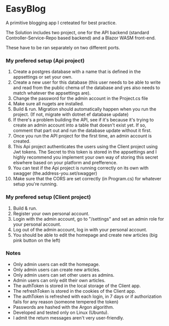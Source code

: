# EasyBlog

A primitive blogging app I creteated for best practice.

The Solution includes two project, one for the API backend (standard Controller-Service-Repo based backend) and a Blazor WASM front-end.

These have to be ran separately on two different ports.

### My prefered setup (Api project)
1. Create a postgres database with a name that is defined in the appsettings or set your own.
2. Create a new user for this database (this user needs to be able to write and read from the public chema of the database and yes also needs to match whatever the appsettings are).
3. Change the password for the admin account in the Project.cs file
4. Make sure all nugets are installed.
5. Build & run. Migration should automatically happen when you run the project. (If not, migrate with dotnet ef database update)
6. If there's a problem building the API, see if it's because it's trying to create an admin account into a table that doesn't exist yet. If so, comment that part out and run the database update without it first.
7. Once you run the API project for the first time, an admin account is created.
8. This Api project authenticates the users using the Client project using Jwt tokens. The Secret to this token is stored in the appsettings and I highly recommend you implement your own way of storing this secret elswhere based on your platform and prefference.
9. You can test if the Api project is running correctly on its own with swagger (the.address-you.set/swagger)
10. Make sure that the CORS are set correctly (in Program.cs) for whatever setup you're running.

### My prefered setup (Client project)
1. Build & run.
2. Register your own personal account.
3. Login with the admin account, go to "/settings" and set an admin role for your personal account.
4. Log out of the admin account, log in with your personal account.
5. You should be able to edit the homepage and create new articles (big pink button on the left)

### Notes
 - Only admin users can edit the homepage.
 - Only admin users can create new articles.
 - Only admin users can set other users as admins.
 - Admin users can only edit their own articles.
 - The authToken is stored in the local storage of the Client app.
 - The refreshToken is stored in the cookies of the Client app.
 - The authToken is refreshed with each login, in 7 days or if authorization fails for any reason (someone tempered the token)
 - Passwords are hashed with the Argon algorithm.
 - Developed and tested only on Linux (Ubuntu).
 - I admit the return messages aren't very user-friendly.
